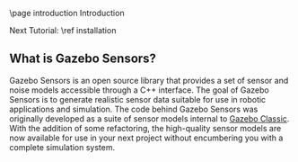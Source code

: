 \page introduction Introduction

Next Tutorial: \ref installation

## What is Gazebo Sensors?

Gazebo Sensors is an open source library that provides a set of sensor and
noise models accessible through a C++ interface. The goal of Gazebo
Sensors is to generate realistic sensor data suitable for use in robotic
applications and simulation. The code behind Gazebo Sensors was originally
developed as a suite of sensor models internal to
[Gazebo Classic](http://classic.gazebosim.org). With the addition of some
refactoring, the high-quality sensor models are now available for use in
your next project without encumbering you with a complete simulation system.

